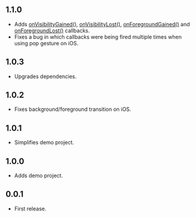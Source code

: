 ## 1.1.0

* Adds [onVisibilityGained()](https://pub.dev/documentation/focus_detector/latest/focus_detector/FocusDetector/onVisibilityGained.html), [onVisibilityLost()](https://pub.dev/documentation/focus_detector/latest/focus_detector/FocusDetector/onVisibilityLost.html), [onForegroundGained()](https://pub.dev/documentation/focus_detector/latest/focus_detector/FocusDetector/onForegroundGained.html) and [onForegroundLost()](https://pub.dev/documentation/focus_detector/latest/focus_detector/FocusDetector/onForegroundLost.html) callbacks.
* Fixes a bug in which callbacks were being fired multiple times when using pop gesture on iOS.

## 1.0.3

* Upgrades dependencies.

## 1.0.2

* Fixes background/foreground transition on iOS.

## 1.0.1

* Simplifies demo project.

## 1.0.0

* Adds demo project.

## 0.0.1

* First release.

